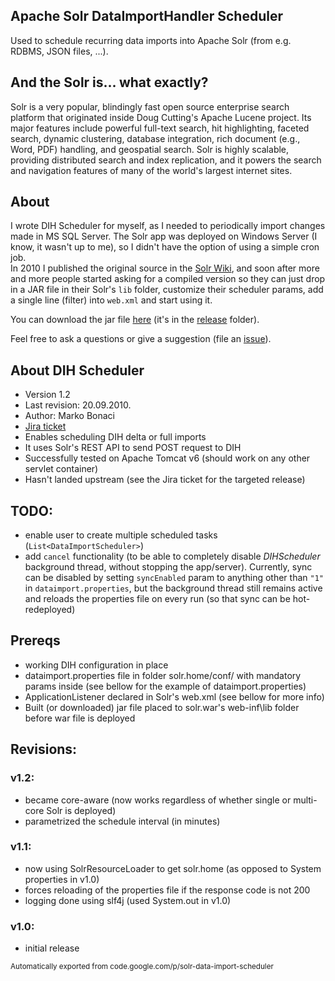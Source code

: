 ## Apache Solr DataImportHandler Scheduler
Used to schedule recurring data imports into Apache Solr (from e.g. RDBMS, JSON files, ...).

## And the Solr is... what exactly?
Solr is a very popular, blindingly fast open source enterprise search platform that originated inside Doug Cutting's Apache Lucene project.
Its major features include powerful full-text search, hit highlighting, faceted search, dynamic clustering,
database integration, rich document (e.g., Word, PDF) handling, and geospatial search.
Solr is highly scalable, providing distributed search and index replication, and it powers the search and
navigation features of many of the world's largest internet sites.

## About
I wrote DIH Scheduler for myself, as I needed to periodically import changes made in MS SQL Server.
The Solr app was deployed on Windows Server (I know, it wasn't up to me), so I didn't have the option of using a simple cron job.  
In 2010 I published the original source in the [Solr Wiki](https://wiki.apache.org/solr/DataImportHandler#Scheduling),
and soon after more and more people started asking for a compiled version so they can just drop in a JAR file in their Solr's `lib` folder, 
customize their scheduler params, add a single line (filter) into `web.xml` and start using it.

You can download the jar file [here](https://github.com/mbonaci/solr-data-import-scheduler/raw/master/release/dihs.jar) (it's in the [release](./release) folder).

Feel free to ask a questions or give a suggestion (file an [issue](https://github.com/mbonaci/solr-data-import-scheduler/issues)).

## About DIH Scheduler
 - Version 1.2
 - Last revision: 20.09.2010.
 - Author: Marko Bonaci
 - [Jira ticket](http://issues.apache.org/jira/browse/SOLR-2305)
 - Enables scheduling DIH delta or full imports
 - It uses Solr's REST API to send POST request to DIH
 - Successfully tested on Apache Tomcat v6 (should work on any other servlet container)
 - Hasn't landed upstream (see the Jira ticket for the targeted release)


## TODO:

 - enable user to create multiple scheduled tasks (`List<DataImportScheduler>`)
 - add `cancel` functionality (to be able to completely disable _DIHScheduler_ background thread, without stopping the app/server).
 Currently, sync can be disabled by setting `syncEnabled` param to anything other than `"1"` in `dataimport.properties`, 
 but the background thread still remains active and reloads the properties file on every run (so that sync can be hot-redeployed)


## Prereqs

 - working DIH configuration in place 
 - dataimport.properties file in folder solr.home/conf/ with mandatory params inside (see bellow for the example of dataimport.properties) 
 - ApplicationListener declared in Solr's web.xml (see bellow for more info) 
 - Built (or downloaded) jar file placed to solr.war's web-inf\lib folder before war file is deployed

## Revisions:

### v1.2:
 - became core-aware (now works regardless of whether single or multi-core Solr is deployed)
 - parametrized the schedule interval (in minutes)
 
### v1.1:
 - now using SolrResourceLoader to get solr.home (as opposed to System properties in v1.0)
 - forces reloading of the properties file if the response code is not 200
 - logging done using slf4j (used System.out in v1.0)

### v1.0:
 - initial release
 
 
<small>
  Automatically exported from code.google.com/p/solr-data-import-scheduler
</small>
